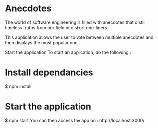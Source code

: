 # Anecdotes
The world of software engineering is filled with anecdotes that distill timeless truths from our field into short one-liners.

This application allows the user to vote between multiple anecdotes and then displays the most popular one.

Start the application
To start an application, do the following :

# Install dependancies
$ npm install
# Start the application
$ npm start
You can then access the app on : http://localhost:3000/
